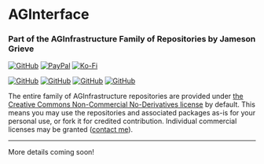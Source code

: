 # AGInterface
### Part of the AGInfrastructure Family of Repositories by Jameson Grieve

[![GitHub](https://img.shields.io/badge/GitHub-Sponsor%20Jameson-blue?logo=github&style=plastic)](https://github.com/sponsors/JamesonRGrieve) [![PayPal](https://img.shields.io/badge/PayPal-Sponsor%20Jameson-blue.svg?logo=paypal&style=plastic)](https://paypal.me/jamesonrgrieve) [![Ko-Fi](https://img.shields.io/badge/Kofi-Sponsor%20Jameson-blue.svg?logo=kofi&style=plastic)](https://ko-fi.com/jamesonrgrieve)

[![GitHub](https://img.shields.io/badge/GitHub-AGInfrastructure%20%28Agentic%20Back%20End%29-blue?logo=github&style=plastic)](https://github.com/JamesonRGrieve) [![GitHub](https://img.shields.io/badge/GitHub-AGInYourPC%20%28Model%20Back%20End%29-blue?logo=github&style=plastic)](https://github.com/JamesonRGrieve/AGInYourPC) [![GitHub](https://img.shields.io/badge/GitHub-AGInterface%20%28Advanced%20User%20Interface%29-blue?logo=github&style=plastic)](https://github.com/JamesonRGrieve) [![GitHub](https://img.shields.io/badge/GitHub-AGInteractive%20%28Basic%20User%20Interface%29-blue?logo=github&style=plastic)](https://github.com/JamesonRGrieve)

The entire family of AGInfrastructure repositories are provided under [the Creative Commons Non-Commercial No-Derivatives license](LICENSE) by default. This means you may use the repositories and associated packages as-is for your personal use, or fork it for credited contribution. Individual commercial licenses may be granted ([contact me](mailto:hello@zephyrex.dev)). 

---

More details coming soon! 

